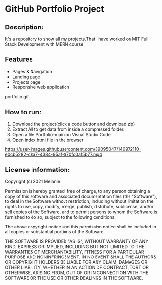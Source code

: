 # GitHub Portfolio Project

## Description:

It's a repository to show all my projects.That I have worked on MIT Full Stack Development with MERN course

## Features

<ul>
  <li>Pages & Navigation</li>
  <li>Landing page</li>
  <li>Projects page</li>
  <li>Responsive web application</li>
</ul>
portfolio.gif

## How to run:

1. Download the project(click a code button and download zip)
2. Extract All to get data from inside a compressed folder.
3. Open a file Portfolio-main on Visual Studio Code
4. Open index.html file in the browser

https://user-images.githubusercontent.com/89095047/140972110-e0cb5282-c8a7-4384-95af-970fc0af5b77.mp4

## License information:

Copyright (c) 2021 Melanie

Permission is hereby granted, free of charge, to any person obtaining a copy of this software and associated documentation files (the "Software"), to deal in the Software without restriction, including without limitation the rights to use, copy, modify, merge, publish, distribute, sublicense, and/or sell copies of the Software, and to permit persons to whom the Software is furnished to do so, subject to the following conditions:

The above copyright notice and this permission notice shall be included in all copies or substantial portions of the Software.

THE SOFTWARE IS PROVIDED "AS IS", WITHOUT WARRANTY OF ANY KIND, EXPRESS OR IMPLIED, INCLUDING BUT NOT LIMITED TO THE WARRANTIES OF MERCHANTABILITY, FITNESS FOR A PARTICULAR PURPOSE AND NONINFRINGEMENT. IN NO EVENT SHALL THE AUTHORS OR COPYRIGHT HOLDERS BE LIABLE FOR ANY CLAIM, DAMAGES OR OTHER LIABILITY, WHETHER IN AN ACTION OF CONTRACT, TORT OR OTHERWISE, ARISING FROM, OUT OF OR IN CONNECTION WITH THE SOFTWARE OR THE USE OR OTHER DEALINGS IN THE SOFTWARE.
